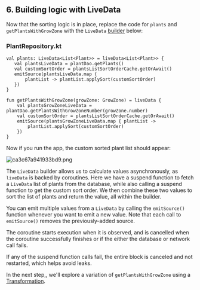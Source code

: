 ## 6. Building logic with LiveData

Now that the sorting logic is in place, replace the code for `plants` and `getPlantsWithGrowZone` with the `LiveData` [builder](https://developer.android.com/topic/libraries/architecture/coroutines#livedata) below:

### PlantRepository.kt

```
val plants: LiveData<List<Plant>> = liveData<List<Plant>> {
   val plantsLiveData = plantDao.getPlants()
   val customSortOrder = plantsListSortOrderCache.getOrAwait()
   emitSource(plantsLiveData.map {
       plantList -> plantList.applySort(customSortOrder) 
   })
}

fun getPlantsWithGrowZone(growZone: GrowZone) = liveData {
    val plantsGrowZoneLiveData = plantDao.getPlantsWithGrowZoneNumber(growZone.number)
    val customSortOrder = plantsListSortOrderCache.getOrAwait()
    emitSource(plantsGrowZoneLiveData.map { plantList -> 
        plantList.applySort(customSortOrder)
    })
}
```

Now if you run the app, the custom sorted plant list should appear:

![ca3c67a941933bd9.png](https://codelabs.developers.google.com/codelabs/advanced-kotlin-coroutines/img/ca3c67a941933bd9.png)

The `LiveData` builder allows us to calculate values asynchronously, as `liveData` is backed by coroutines. Here we have a suspend function to fetch a `LiveData` list of plants from the database, while also calling a suspend function to get the custom sort order. We then combine these two values to sort the list of plants and return the value, all within the builder.

You can emit multiple values from a `LiveData` by calling the `emitSource()` function whenever you want to emit a new value. Note that each call to `emitSource()` removes the previously-added source.

The coroutine starts execution when it is observed, and is cancelled when the coroutine successfully finishes or if the either the database or network call fails.

If any of the suspend function calls fail, the entire block is canceled and not restarted, which helps avoid leaks.

In the next step,, we'll explore a variation of `getPlantsWithGrowZone` using a [Transformation](https://developer.android.com/reference/androidx/lifecycle/Transformations).